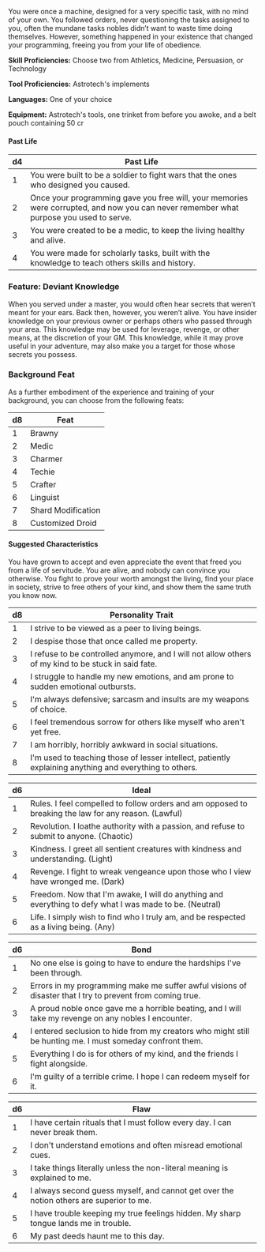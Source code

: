 
You were once a machine, designed for a very specific task, with no mind of your own. You followed orders, never questioning the tasks assigned to you, often the mundane tasks nobles didn’t want to waste time doing themselves. However, something happened in your existence that changed your programming, freeing you from your life of obedience.

**Skill Proficiencies:** Choose two from Athletics, Medicine, Persuasion, or Technology

**Tool Proficiencies:** Astrotech's implements

**Languages:** One of your choice

**Equipment:** Astrotech's tools, one trinket from before you awoke, and a belt pouch containing 50 cr

#### Past Life

| d4 | Past Life |
| --- | --- |
| 1 | You were built to be a soldier to fight wars that the ones who designed you caused. |
| 2 | Once your programming gave you free will, your memories were corrupted, and now you can never remember what purpose you used to serve. |
| 3 | You were created to be a medic, to keep the living healthy and alive. |
| 4 | You were made for scholarly tasks, built with the knowledge to teach others skills and history. |

### Feature: Deviant Knowledge

When you served under a master, you would often hear secrets that weren’t meant for your ears. Back then, however, you weren’t alive. You have insider knowledge on your previous owner or perhaps others who passed through your area. This knowledge may be used for leverage, revenge, or other means, at the discretion of your GM. This knowledge, while it may prove useful in your adventure, may also make you a target for those whose secrets you possess.

### Background Feat

As a further embodiment of the experience and training of your background, you can choose from the following feats:

| d8 | Feat |
| --- | --- |
| 1 | Brawny |
| 2 | Medic |
| 3 | Charmer |
| 4 | Techie |
| 5 | Crafter |
| 6 | Linguist |
| 7 | Shard Modification |
| 8 | Customized Droid |

#### Suggested Characteristics

You have grown to accept and even appreciate the event that freed you from a life of servitude. You are alive, and nobody can convince you otherwise. You fight to prove your worth amongst the living, find your place in society, strive to free others of your kind, and show them the same truth you know now.

| d8 | Personality Trait |
| --- | --- |
| 1 | I strive to be viewed as a peer to living beings. |
| 2 | I despise those that once called me property. |
| 3 | I refuse to be controlled anymore, and I will not allow others of my kind to be stuck in said fate. |
| 4 | I struggle to handle my new emotions, and am prone to sudden emotional outbursts. |
| 5 | I'm always defensive; sarcasm and insults are my weapons of choice. |
| 6 | I feel tremendous sorrow for others like myself who aren't yet free. |
| 7 | I am horribly, horribly awkward in social situations. |
| 8 | I'm used to teaching those of lesser intellect, patiently explaining anything and everything to others. |

| d6 | Ideal |
| --- | --- |
| 1 | Rules. I feel compelled to follow orders and am opposed to breaking the law for any reason. (Lawful) |
| 2 | Revolution. I loathe authority with a passion, and refuse to submit to anyone. (Chaotic) |
| 3 | Kindness. I greet all sentient creatures with kindness and understanding. (Light) |
| 4 | Revenge. I fight to wreak vengeance upon those who I view have wronged me. (Dark) |
| 5 | Freedom. Now that I'm awake, I will do anything and everything to defy what I was made to be. (Neutral) |
| 6 | Life. I simply wish to find who I truly am, and be respected as a living being. (Any) |

| d6 | Bond |
| --- | --- |
| 1 | No one else is going to have to endure the hardships I've been through. |
| 2 | Errors in my programming make me suffer awful visions of disaster that I try to prevent from coming true. |
| 3 | A proud noble once gave me a horrible beating, and I will take my revenge on any nobles I encounter. |
| 4 | I entered seclusion to hide from my creators who might still be hunting me. I must someday confront them. |
| 5 | Everything I do is for others of my kind, and the friends I fight alongside. |
| 6 | I'm guilty of a terrible crime. I hope I can redeem myself for it. |

| d6 | Flaw |
| --- | --- |
| 1 | I have certain rituals that I must follow every day. I can never break them. |
| 2 | I don't understand emotions and often misread emotional cues. |
| 3 | I take things literally unless the non-literal meaning is explained to me. |
| 4 | I always second guess myself, and cannot get over the notion others are superior to me. |
| 5 | I have trouble keeping my true feelings hidden. My sharp tongue lands me in trouble. |
| 6 | My past deeds haunt me to this day. |

